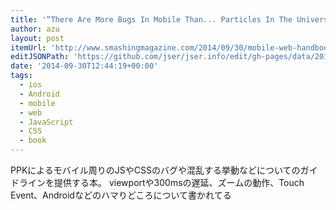 ```yaml
---
title: '“There Are More Bugs In Mobile Than... Particles In The Universe!” | Smashing Magazine'
author: azu
layout: post
itemUrl: 'http://www.smashingmagazine.com/2014/09/30/mobile-web-handbook-release/'
editJSONPath: 'https://github.com/jser/jser.info/edit/gh-pages/data/2014/09/index.json'
date: '2014-09-30T12:44:19+00:00'
tags:
  - ios
  - Android
  - mobile
  - web
  - JavaScript
  - CSS
  - book
---
```

PPKによるモバイル周りのJSやCSSのバグや混乱する挙動などについてのガイドラインを提供する本。
viewportや300msの遅延、ズームの動作、Touch Event、Androidなどのハマりどころについて書かれてる
